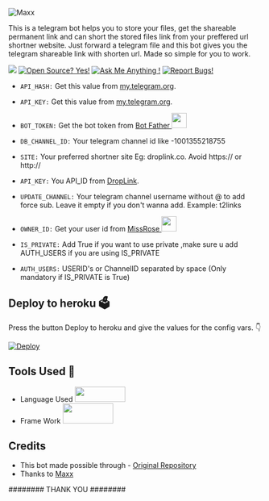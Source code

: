 
![Maxx](https://telegra.ph/file/a31837accd94caad73204.jpg)

This is a telegram bot helps you to store your files, get the shareable permanent link and can short the stored files link from your preffered url shortner website.
Just forward a telegram file and this bot gives you the telegram shareable link with shorten url. Made so simple for you to work.

<a href="https://telegram.dog/directtamilmoviesbot"><img src="https://img.shields.io/badge/Telegram-Bot-blue.svg?logo=telegram"></a>
[![Open Source? Yes!](https://badgen.net/badge/Open%20Source%20%3F/Yes/yellow?icon=github)](https://github.com/kevinnadar22/TG-File-Store)
[![Ask Me Anything !](https://img.shields.io/badge/🤔%20Ask%20me-anything-1abc9c.svg)](https://telegram.dog/ask_admin001)
[![Report Bugs!](https://badgen.net/badge/🐞%20Report%20/Bugs/red)](https://telegram.dog/ask_admin001)


- `API_HASH:` Get this value from [my.telegram.org](https://my.telegram.org).

- `API_KEY:` Get this value from [my.telegram.org](https://my.telegram.org).

- `BOT_TOKEN:` Get the bot token from [Bot Father <img src="https://telegra.ph/file/8d80c13110506bf1cb58e.jpg" width="30" height="30">](https://telegram.dog/BotFather)

- `DB_CHANNEL_ID:` Your telegram channel id like -1001355218755

- `SITE:` Your preferred shortner site Eg: droplink.co. Avoid https:// or http://

- `API_KEY:` You API_ID from [DropLink](https://droplink.co/member/tools/api).

- `UPDATE_CHANNEL:` Your telegram channel username without @ to add force sub. Leave it empty if you don't wanna add. Example: t2links

- `OWNER_ID:` Get your user id from [MissRose <img src="https://telegra.ph/file/0a36032bd2221c8d4209d.jpg" width="30" height="30">](https://telegram.dog/MissRose_bot)

- `IS_PRIVATE:` Add True if you want to use private ,make sure u add AUTH_USERS if you are using IS_PRIVATE

- `AUTH_USERS:` USERID's or ChannelID separated by space (Only mandatory if IS_PRIVATE is True)

## Deploy to heroku 🗳
Press the button Deploy to heroku and give the values for the config vars. 👇

[![Deploy](https://www.herokucdn.com/deploy/button.svg)](https://heroku.com/deploy?template=https://github.com/kevinnadar22/TG-File-Store)

## Tools Used 🧰
- Language Used [<img src="https://telegra.ph/file/960ed8709acaf8c68b894.jpg" width="100" height="30">](https://www.python.org/)
- Frame Work [<img src="https://telegra.ph/file/804f06d1590f7619a63ed.jpg" width="100" height="40">](https://github.com/pyrogram/pyrogram)

## Credits

- This bot made possible through - [Original Repository](https://github.com/Ns-Bots/TG-File-Store)
- Thanks to [Maxx](https://github.com/Ns-AnoNymouS)

######## THANK YOU ########

